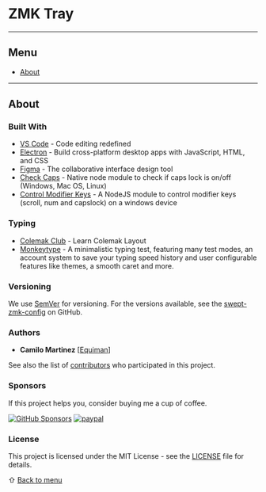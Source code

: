 # ZMK Tray

---

## Menu

- [About](#about)

---

## About

### Built With

- [VS Code](https://code.visualstudio.com/) - Code editing redefined
- [Electron](https://www.electronjs.org/) - Build cross-platform desktop apps with JavaScript, HTML, and CSS
- [Figma](https://www.figma.com/) - The collaborative interface design tool
- [Check Caps](https://github.dev/ahkohd/check-caps) - Native node module to check if caps lock is on/off (Windows, Mac OS, Linux)
- [Control Modifier Keys](https://github.dev/VanBerlo/control-modifier-keys) - A NodeJS module to control modifier keys (scroll, num and capslock) on a windows device

### Typing

- [Colemak Club](https://gnusenpai.net/colemakclub/) - Learn Colemak Layout
- [Monkeytype](https://monkeytype.com/) - A minimalistic typing test, featuring many test modes, an account system to save your typing speed history and user configurable features like themes, a smooth caret and more.

### Versioning

We use [SemVer](http://semver.org/) for versioning. For the versions available, see the [swept-zmk-config](https://github.com/deinsoftware/swept-zmk-config/tags) on GitHub.

### Authors

- **Camilo Martinez** [[Equiman](http://github.com/equiman)]

See also the list of [contributors](https://github.com/deinsoftware/swept-zmk-config/contributors) who participated in this project.

### Sponsors

If this project helps you, consider buying me a cup of coffee.

[![GitHub Sponsors](https://img.shields.io/badge/-GitHub%20Sponsors-gray?style=flat&labelColor=171515&logo=github&logoColor=white&link=https://github.com/sponsors/deinsoftware)](https://github.com/sponsors/deinsoftware)
[![paypal](https://img.shields.io/badge/-PayPal-gray?style=flat&labelColor=00457C&logo=paypal&logoColor=white&link=https://paypal.me/equiman/3)](https://paypal.me/equiman/3)

### License

This project is licensed under the MIT License - see the [LICENSE](LICENSE.md) file for details.

⇧ [Back to menu](#menu)

